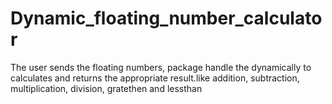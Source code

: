 # Dynamic_floating_number_calculator
The user sends the floating numbers, package handle the dynamically to calculates and returns the appropriate result.like addition, subtraction, multiplication, division, gratethen and lessthan 